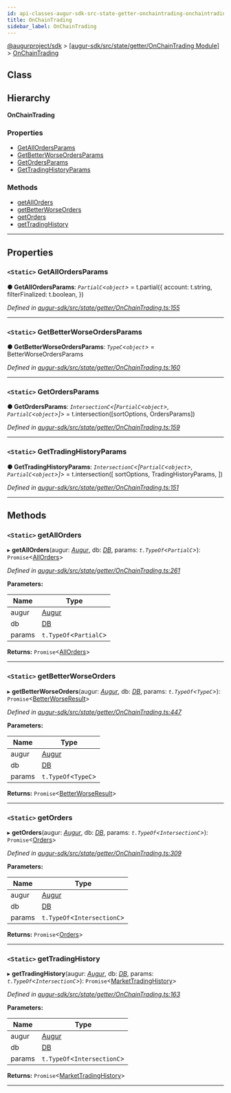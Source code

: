 ```yaml
---
id: api-classes-augur-sdk-src-state-getter-onchaintrading-onchaintrading
title: OnChainTrading
sidebar_label: OnChainTrading
---
```


[@augurproject/sdk](api-readme.md) > [[augur-sdk/src/state/getter/OnChainTrading Module]](api-modules-augur-sdk-src-state-getter-onchaintrading-module.md) > [OnChainTrading](api-classes-augur-sdk-src-state-getter-onchaintrading-onchaintrading.md)

## Class

## Hierarchy

**OnChainTrading**

### Properties

* [GetAllOrdersParams](api-classes-augur-sdk-src-state-getter-onchaintrading-onchaintrading.md#getallordersparams)
* [GetBetterWorseOrdersParams](api-classes-augur-sdk-src-state-getter-onchaintrading-onchaintrading.md#getbetterworseordersparams)
* [GetOrdersParams](api-classes-augur-sdk-src-state-getter-onchaintrading-onchaintrading.md#getordersparams)
* [GetTradingHistoryParams](api-classes-augur-sdk-src-state-getter-onchaintrading-onchaintrading.md#gettradinghistoryparams)

### Methods

* [getAllOrders](api-classes-augur-sdk-src-state-getter-onchaintrading-onchaintrading.md#getallorders)
* [getBetterWorseOrders](api-classes-augur-sdk-src-state-getter-onchaintrading-onchaintrading.md#getbetterworseorders)
* [getOrders](api-classes-augur-sdk-src-state-getter-onchaintrading-onchaintrading.md#getorders)
* [getTradingHistory](api-classes-augur-sdk-src-state-getter-onchaintrading-onchaintrading.md#gettradinghistory)

---

## Properties

<a id="getallordersparams"></a>

### `<Static>` GetAllOrdersParams

**● GetAllOrdersParams**: *`PartialC`<`object`>* =  t.partial({
    account: t.string,
    filterFinalized: t.boolean,
  })

*Defined in [augur-sdk/src/state/getter/OnChainTrading.ts:155](https://github.com/AugurProject/augur/blob/3727cd4ec9/packages/augur-sdk/src/state/getter/OnChainTrading.ts#L155)*

___
<a id="getbetterworseordersparams"></a>

### `<Static>` GetBetterWorseOrdersParams

**● GetBetterWorseOrdersParams**: *`TypeC`<`object`>* =  BetterWorseOrdersParams

*Defined in [augur-sdk/src/state/getter/OnChainTrading.ts:160](https://github.com/AugurProject/augur/blob/3727cd4ec9/packages/augur-sdk/src/state/getter/OnChainTrading.ts#L160)*

___
<a id="getordersparams"></a>

### `<Static>` GetOrdersParams

**● GetOrdersParams**: *`IntersectionC`<[`PartialC`<`object`>, `PartialC`<`object`>]>* =  t.intersection([sortOptions, OrdersParams])

*Defined in [augur-sdk/src/state/getter/OnChainTrading.ts:159](https://github.com/AugurProject/augur/blob/3727cd4ec9/packages/augur-sdk/src/state/getter/OnChainTrading.ts#L159)*

___
<a id="gettradinghistoryparams"></a>

### `<Static>` GetTradingHistoryParams

**● GetTradingHistoryParams**: *`IntersectionC`<[`PartialC`<`object`>, `PartialC`<`object`>]>* =  t.intersection([
    sortOptions,
    TradingHistoryParams,
  ])

*Defined in [augur-sdk/src/state/getter/OnChainTrading.ts:151](https://github.com/AugurProject/augur/blob/3727cd4ec9/packages/augur-sdk/src/state/getter/OnChainTrading.ts#L151)*

___

## Methods

<a id="getallorders"></a>

### `<Static>` getAllOrders

▸ **getAllOrders**(augur: *[Augur](api-classes-augur-sdk-src-augur-augur.md)*, db: *[DB](api-classes-augur-sdk-src-state-db-db-db.md)*, params: *`t.TypeOf`<`PartialC`>*): `Promise`<[AllOrders](api-interfaces-augur-sdk-src-state-getter-onchaintrading-allorders.md)>

*Defined in [augur-sdk/src/state/getter/OnChainTrading.ts:261](https://github.com/AugurProject/augur/blob/3727cd4ec9/packages/augur-sdk/src/state/getter/OnChainTrading.ts#L261)*

**Parameters:**

| Name | Type |
| ------ | ------ |
| augur | [Augur](api-classes-augur-sdk-src-augur-augur.md) |
| db | [DB](api-classes-augur-sdk-src-state-db-db-db.md) |
| params | `t.TypeOf`<`PartialC`> |

**Returns:** `Promise`<[AllOrders](api-interfaces-augur-sdk-src-state-getter-onchaintrading-allorders.md)>

___
<a id="getbetterworseorders"></a>

### `<Static>` getBetterWorseOrders

▸ **getBetterWorseOrders**(augur: *[Augur](api-classes-augur-sdk-src-augur-augur.md)*, db: *[DB](api-classes-augur-sdk-src-state-db-db-db.md)*, params: *`t.TypeOf`<`TypeC`>*): `Promise`<[BetterWorseResult](api-interfaces-augur-sdk-src-state-getter-onchaintrading-betterworseresult.md)>

*Defined in [augur-sdk/src/state/getter/OnChainTrading.ts:447](https://github.com/AugurProject/augur/blob/3727cd4ec9/packages/augur-sdk/src/state/getter/OnChainTrading.ts#L447)*

**Parameters:**

| Name | Type |
| ------ | ------ |
| augur | [Augur](api-classes-augur-sdk-src-augur-augur.md) |
| db | [DB](api-classes-augur-sdk-src-state-db-db-db.md) |
| params | `t.TypeOf`<`TypeC`> |

**Returns:** `Promise`<[BetterWorseResult](api-interfaces-augur-sdk-src-state-getter-onchaintrading-betterworseresult.md)>

___
<a id="getorders"></a>

### `<Static>` getOrders

▸ **getOrders**(augur: *[Augur](api-classes-augur-sdk-src-augur-augur.md)*, db: *[DB](api-classes-augur-sdk-src-state-db-db-db.md)*, params: *`t.TypeOf`<`IntersectionC`>*): `Promise`<[Orders](api-interfaces-augur-sdk-src-state-getter-onchaintrading-orders.md)>

*Defined in [augur-sdk/src/state/getter/OnChainTrading.ts:309](https://github.com/AugurProject/augur/blob/3727cd4ec9/packages/augur-sdk/src/state/getter/OnChainTrading.ts#L309)*

**Parameters:**

| Name | Type |
| ------ | ------ |
| augur | [Augur](api-classes-augur-sdk-src-augur-augur.md) |
| db | [DB](api-classes-augur-sdk-src-state-db-db-db.md) |
| params | `t.TypeOf`<`IntersectionC`> |

**Returns:** `Promise`<[Orders](api-interfaces-augur-sdk-src-state-getter-onchaintrading-orders.md)>

___
<a id="gettradinghistory"></a>

### `<Static>` getTradingHistory

▸ **getTradingHistory**(augur: *[Augur](api-classes-augur-sdk-src-augur-augur.md)*, db: *[DB](api-classes-augur-sdk-src-state-db-db-db.md)*, params: *`t.TypeOf`<`IntersectionC`>*): `Promise`<[MarketTradingHistory](api-interfaces-augur-sdk-src-state-getter-onchaintrading-markettradinghistory.md)>

*Defined in [augur-sdk/src/state/getter/OnChainTrading.ts:163](https://github.com/AugurProject/augur/blob/3727cd4ec9/packages/augur-sdk/src/state/getter/OnChainTrading.ts#L163)*

**Parameters:**

| Name | Type |
| ------ | ------ |
| augur | [Augur](api-classes-augur-sdk-src-augur-augur.md) |
| db | [DB](api-classes-augur-sdk-src-state-db-db-db.md) |
| params | `t.TypeOf`<`IntersectionC`> |

**Returns:** `Promise`<[MarketTradingHistory](api-interfaces-augur-sdk-src-state-getter-onchaintrading-markettradinghistory.md)>

___

